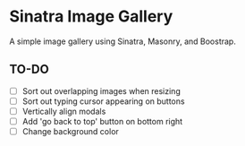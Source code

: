 # Sinatra Image Gallery

A simple image gallery using Sinatra, Masonry, and Boostrap.

## TO-DO

- [ ] Sort out overlapping images when resizing
- [ ] Sort out typing cursor appearing on buttons
- [ ] Vertically align modals
- [ ] Add 'go back to top' button on bottom right
- [ ] Change background color